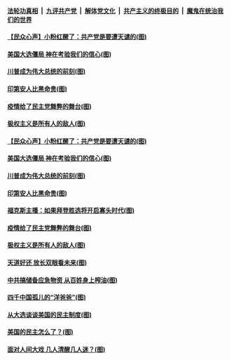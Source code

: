 ####  [法轮功真相](../../../../basic/blob/master/README.md?t=11080931) &nbsp;|&nbsp; [九评共产党](../../../../9ping.md/blob/master/README.md?t=11080931) &nbsp;|&nbsp; [解体党文化](../../../../jtdwh.md/blob/master/README.md?t=11080931)  &nbsp;|&nbsp; [共产主义的终极目的](../../../../gczydzjmd.md/blob/master/README.md?t=11080931) &nbsp;|&nbsp; [魔鬼在统治我们的世界](../../../../mgztzwmdsj.md/blob/master/README.md?t=11080931) 

#### [【民众心声】小粉红醒了：共产党是要遭天谴的(图)](../pages/p4/951468.md?t=11080931) 

#### [美国大选僵局 神在考验我们的信心(图)](../pages/p4/951824.md?t=11080931) 

#### [川普成为伟大总统的前刻(图)](../pages/p4/951784.md?t=11080931) 

#### [印第安人比黑命贵(图)](../pages/p4/951811.md?t=11080931) 

#### [疫情给了民主党舞弊的舞台(图)](../pages/p4/951820.md?t=11080931) 

#### [极权主义是所有人的敌人(图)](../pages/p4/951725.md?t=11080931) 

#### [【民众心声】小粉红醒了：共产党是要遭天谴的(图)](../pages/p4/951468.md?t=11080931) 

#### [美国大选僵局 神在考验我们的信心(图)](../pages/p4/951824.md?t=11080931) 

#### [川普成为伟大总统的前刻(图)](../pages/p4/951784.md?t=11080931) 

#### [印第安人比黑命贵(图)](../pages/p4/951811.md?t=11080931) 

#### [福克斯主播：如果拜登胜选将开启寡头时代(图)](../pages/p4/951813.md?t=11080931) 

#### [疫情给了民主党舞弊的舞台(图)](../pages/p4/951820.md?t=11080931) 



#### [极权主义是所有人的敌人(图)](../pages/p4/951725.md?t=11080931) 

#### [天道好还 放长双眼看未来(图)](../pages/p4/951718.md?t=11080931) 

#### [中共搞储备应急物资 从百姓身上榨油(图)](../pages/p4/951723.md?t=11080931) 

#### [四千中国孤儿的“洋爸爸”(图)](../pages/p4/951720.md?t=11080931) 

#### [从大选谈谈美国的民主制度(图)](../pages/p4/951715.md?t=11080931) 

#### [美国的民主怎么了？(图)](../pages/p4/951716.md?t=11080931) 


#### [面对人间大戏 几人清醒几人迷？(图)](../pages/p4/951700.md?t=11080931) 





